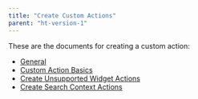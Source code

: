 ```yaml
---
title: "Create Custom Actions"
parent: "ht-version-1"
---
```


These are the documents for creating a custom action:

* [General](custom-action-general)
* [Custom Action Basics](custom-action-basics)
* [Create Unsupported Widget Actions](create-unsupported-widget-actions)
* [Create Search Context Actions](create-search-context-actions)
